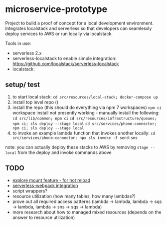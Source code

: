 # microservice-prototype

Project to build a proof of concept for a local development environment.  Integrates localstack and serverless so that developers can seamlessly deploy services to AWS or run locally via localstack.

Tools in use:

- serverless 2.x
- serverless-localstack to enable simple integration: https://github.com/localstack/serverless-localstack
- localstack: 
## setup/ test

1. to start local stack: `cd src/resources/local-stack; docker-compose up`
2. install top level repo ()
3. install the repo (this should do everything via npm 7 workspaces) `npm ci`
   workspace install not presently working - manually install the following:
   `cd src/lib/common; npm ci`
   `cd src/resources/infrastructure/queues; npm ci; sls deploy --stage local`
   `cd src/services/phone-connector; npm ci; sls deploy --stage local`
4. to invoke an example lambda function that invokes another locally: `cd src/services/phone-connector; npx sls invoke -f send-sms`

note: you can actually deploy these stacks to AWS by removing `stage --local` from the deploy and invoke commands above
## TODO

- [explore mount feature - for hot reload](https://github.com/localstack/serverless-localstack#mounting-lambda-code-for-better-performance)
- [serverless-webpack integration](https://github.com/localstack/serverless-localstack#a-note-on-using-webpack)
- script wrappers?
- resource utilization (how many tables, how many lambdas?)
- prove out all required access patterns (lambda -> lambda, lambda -> sqs -> lambda, lambda -> sns -> sqs -> lambda)
- more research about how to managed mixed resources (depends on the answer to resource utilization)